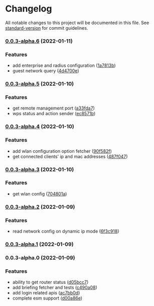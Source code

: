 # Changelog

All notable changes to this project will be documented in this file. See [standard-version](https://github.com/conventional-changelog/standard-version) for commit guidelines.

### [0.0.3-alpha.6](https://github.com/seia-soto/iniptime/compare/v0.0.3-alpha.5...v0.0.3-alpha.6) (2022-01-11)


### Features

* add enterprise and radius configuration ([1a7813b](https://github.com/seia-soto/iniptime/commit/1a7813b60efbcdf500f0925882407db95dde218b))
* guest network query ([4d4700e](https://github.com/seia-soto/iniptime/commit/4d4700eaccc188e682c7cca94d1dcec6ee4e00f0))

### [0.0.3-alpha.5](https://github.com/seia-soto/iniptime/compare/v0.0.3-alpha.4...v0.0.3-alpha.5) (2022-01-10)


### Features

* get remote management port ([a33fda7](https://github.com/seia-soto/iniptime/commit/a33fda7077fe79e82c5e93fea52e06978185c01a))
* wps status and action sender ([ec8571b](https://github.com/seia-soto/iniptime/commit/ec8571b4efa78e5ff630de529aa494d937262e9d))

### [0.0.3-alpha.4](https://github.com/seia-soto/iniptime/compare/v0.0.3-alpha.3...v0.0.3-alpha.4) (2022-01-10)


### Features

* add wlan configuration option fetcher ([90f582f](https://github.com/seia-soto/iniptime/commit/90f582ff9d96961199c4410dddf86aaacb79f493))
* get connected clients' ip and mac addresses ([487f047](https://github.com/seia-soto/iniptime/commit/487f047fd26b712acd5cf441c13f56318de8a425))

### [0.0.3-alpha.3](https://github.com/seia-soto/iniptime/compare/v0.0.3-alpha.2...v0.0.3-alpha.3) (2022-01-10)


### Features

* get wlan config ([704801a](https://github.com/seia-soto/iniptime/commit/704801a311a067c304df7e04dd49093370745a81))

### [0.0.3-alpha.2](https://github.com/seia-soto/iniptime/compare/v0.0.3-alpha.1...v0.0.3-alpha.2) (2022-01-09)


### Features

* read network config on dynamic ip mode ([6f3c918](https://github.com/seia-soto/iniptime/commit/6f3c918a316af57112ddbb484bf72ea4cfef60f3))

### [0.0.3-alpha.1](https://github.com/seia-soto/iniptime/compare/v0.0.3-alpha.0...v0.0.3-alpha.1) (2022-01-09)

### 0.0.3-alpha.0 (2022-01-09)


### Features

* ability to get router status ([d05bcc7](https://github.com/seia-soto/iniptime/commit/d05bcc79a63e1670f7084251501275bcaadd0f1d))
* add briefing fetcher and tests ([c490a08](https://github.com/seia-soto/iniptime/commit/c490a08346a33f08545821649925791f75f7ec22))
* add login related apis ([ac7bb0d](https://github.com/seia-soto/iniptime/commit/ac7bb0d621c43d7d4a76f7fea78a78d93617761b))
* complete esm support ([d00a86e](https://github.com/seia-soto/iniptime/commit/d00a86e654ddb0166d7d720130dc0c81a087d0d0))
